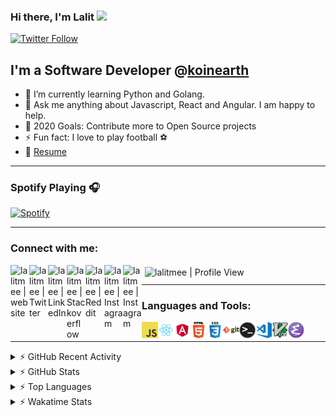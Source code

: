 ### Hi there, I'm Lalit <img src="https://media.giphy.com/media/hvRJCLFzcasrR4ia7z/giphy.gif" width="25px">

[![Twitter Follow](https://img.shields.io/twitter/follow/lalitmee?color=1DA1F2&logo=twitter&style=for-the-badge)](https://twitter.com/intent/follow?original_referer=https%3A%2F%2Fgithub.com%2Flalitmee&screen_name=lalitmee)

## I'm a Software Developer @[koinearth](https://github.com/koinearth)

- 🌱 I’m currently learning Python and Golang.
- 💬 Ask me anything about Javascript, React and Angular. I am happy to help.
- 🥅 2020 Goals: Contribute more to Open Source projects
- ⚡ Fun fact: I love to play football ⚽
- 📝 [Resume](https://drive.google.com/file/d/1y6YlyQEKCp_phOI-RRymOjgYQUPb5kG4/view?usp=sharing)

---

### Spotify Playing 🎧

[![Spotify](https://novatorem.lalitmee.vercel.app/api/spotify)](https://open.spotify.com/user/lkmee)

---

### Connect with me:

[<img align="left" alt="lalitmee | website" width="30" src="https://img.icons8.com/fluent/96/000000/domain.png" />][website]
[<img align="left" alt="lalitmee | Twitter" width="30" src="https://img.icons8.com/color/96/000000/twitter-squared.png" />][twitter]
[<img align="left" alt="lalitmee | LinkedIn" width="30" src="https://img.icons8.com/color/96/000000/linkedin.png" />][linkedin]
[<img align="left" alt="lalitmee | Stackoverflow" width="30" src="https://img.icons8.com/color/96/000000/stackoverflow.png" />][stackoverflow]
[<img align="left" alt="lalitmee | Reddit" width="30" src="https://img.icons8.com/color/96/000000/reddit.png" />][reddit]
[<img align="left" alt="lalitmee | Instagram" width="30" src="https://img.icons8.com/color/96/000000/instagram-new.png" />][instagram]
[<img align="left" alt="lalitmee | Instagram" width="30" src="https://img.icons8.com/color/96/000000/facebook.png" />][facebook]
<img align="left" style="margin-top:3px; margin-left:5px" height="24" alt="lalitmee | Profile View" src="https://komarev.com/ghpvc/?username=lalitmee&style=flat-square" >

<br />

---

### Languages and Tools:

<img align="left" alt="JavaScript" width="26px" src="https://raw.githubusercontent.com/github/explore/80688e429a7d4ef2fca1e82350fe8e3517d3494d/topics/javascript/javascript.png" />
<img align="left" alt="React" width="26px" src="https://raw.githubusercontent.com/github/explore/80688e429a7d4ef2fca1e82350fe8e3517d3494d/topics/react/react.png" />
<img align="left" alt="Angular" width="26px" src="https://raw.githubusercontent.com/github/explore/80688e429a7d4ef2fca1e82350fe8e3517d3494d/topics/angular/angular.png" />
<img align="left" alt="HTML5" width="26px" src="https://raw.githubusercontent.com/github/explore/80688e429a7d4ef2fca1e82350fe8e3517d3494d/topics/html/html.png" />
<img align="left" alt="CSS3" width="26px" src="https://raw.githubusercontent.com/github/explore/80688e429a7d4ef2fca1e82350fe8e3517d3494d/topics/css/css.png" />
<img align="left" alt="Git" width="26px" src="https://raw.githubusercontent.com/github/explore/80688e429a7d4ef2fca1e82350fe8e3517d3494d/topics/git/git.png" />
<img align="left" alt="Terminal" width="26px" src="https://raw.githubusercontent.com/github/explore/80688e429a7d4ef2fca1e82350fe8e3517d3494d/topics/terminal/terminal.png" />
<img align="left" alt="Visual Studio Code" width="26px" src="https://raw.githubusercontent.com/github/explore/80688e429a7d4ef2fca1e82350fe8e3517d3494d/topics/visual-studio-code/visual-studio-code.png" />
<img align="left" alt="Neovim" width="26px" src="https://raw.githubusercontent.com/github/explore/80688e429a7d4ef2fca1e82350fe8e3517d3494d/topics/vim/vim.png" />
<img align="left" alt="Emacs" width="26px"
src="https://raw.githubusercontent.com/github/explore/80688e429a7d4ef2fca1e82350fe8e3517d3494d/topics/emacs/emacs.png"
/>

<br />

---

<details>
  <summary>⚡ GitHub Recent Activity</summary>

  <!--START_SECTION:activity-->
1. ❗️ Opened issue [#6](https://github.com/nvim-telescope/telescope-fzf-writer.nvim/issues/6) in [nvim-telescope/telescope-fzf-writer.nvim](https://github.com/nvim-telescope/telescope-fzf-writer.nvim)
2. 🗣 Commented on [#284](https://github.com/wbthomason/packer.nvim/issues/284) in [wbthomason/packer.nvim](https://github.com/wbthomason/packer.nvim)
3. 🗣 Commented on [#284](https://github.com/wbthomason/packer.nvim/issues/284) in [wbthomason/packer.nvim](https://github.com/wbthomason/packer.nvim)
  <!--END_SECTION:activity-->

</details>

<details>
  <summary>⚡ GitHub Stats</summary>

  <img alt="lalitmee's GitHub Stats" src="https://github-readme-stats.lalitmee.vercel.app/api?username=lalitmee&count_private=true&show_icons=true&theme=gruvbox" />

</details>

<details>
  <summary>⚡ Top Languages</summary>

  <img alt="lalitmee's GitHub Stats" src="https://github-readme-stats.lalitmee.vercel.app/api/top-langs/?username=lalitmee&hide=emacs%20lisp&layout=compact&theme=gruvbox" />

</details>

<details>
  <summary>⚡ Wakatime Stats</summary>

  <!--START_SECTION:waka-->
```text
Lua     8 mins          ████████████▒░░░░░░░░░░░░   48.89 % 
VimL    7 mins          ████████████░░░░░░░░░░░░░   47.88 % 
```
<!--END_SECTION:waka-->

</details>

[konearth]: https://github.com/koinearth
[website]: https://lalitmee.github.io/portfolio
[twitter]: https://twitter.com/lalitmee
[instagram]: https://instagram.com/lalitmee
[linkedin]: https://linkedin.com/in/lalitmee
[stackoverflow]: https://stackoverflow.com/users/4515657/lalit-kumar
[facebook]: https://www.facebook.com/iamlalitmee
[reddit]: https://www.reddit.com/user/lalitmee
